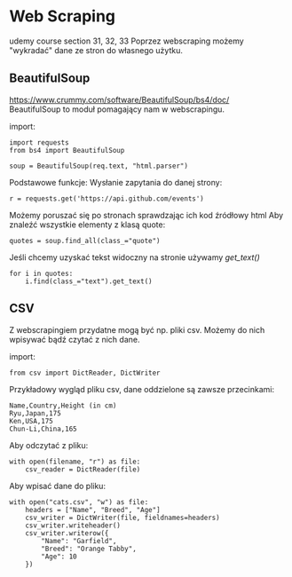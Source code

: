 # Web Scraping
udemy course section 31, 32, 33
Poprzez webscraping możemy "wykradać" dane ze stron do własnego użytku.

## BeautifulSoup
https://www.crummy.com/software/BeautifulSoup/bs4/doc/  
BeautifulSoup to moduł pomagający nam w webscrapingu.  

import:
```
import requests
from bs4 import BeautifulSoup
```
```
soup = BeautifulSoup(req.text, "html.parser")
```
Podstawowe funkcje:
Wysłanie zapytania do danej strony:
```
r = requests.get('https://api.github.com/events')
```
Możemy poruszać się po stronach sprawdzając ich kod źródłowy html
Aby znaleźć wszystkie elementy z klasą quote:
```
quotes = soup.find_all(class_="quote")
```
Jeśli chcemy uzyskać tekst widoczny na stronie używamy *get_text()*
```
for i in quotes:
    i.find(class_="text").get_text()
```

## CSV  
Z webscrapingiem przydatne mogą być np. pliki csv. Możemy do nich wpisywać bądź
czytać z nich dane.

import:
```
from csv import DictReader, DictWriter
```
Przykładowy wygląd pliku csv, dane oddzielone są zawsze przecinkami:

```
Name,Country,Height (in cm)
Ryu,Japan,175
Ken,USA,175
Chun-Li,China,165
```
Aby odczytać z pliku:
```
with open(filename, "r") as file:
    csv_reader = DictReader(file)
```
Aby wpisać dane do pliku:
```
with open("cats.csv", "w") as file:
	headers = ["Name", "Breed", "Age"]
	csv_writer = DictWriter(file, fieldnames=headers)
	csv_writer.writeheader()
	csv_writer.writerow({
		"Name": "Garfield",
		"Breed": "Orange Tabby",
		"Age": 10
	})
```
